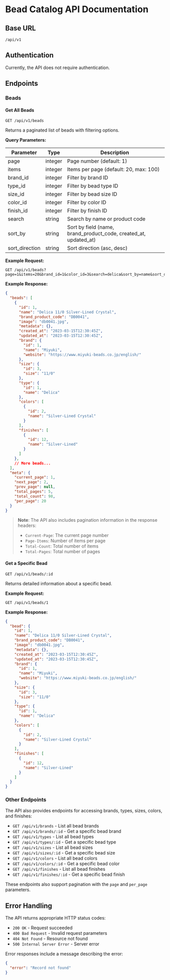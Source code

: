 # Bead Catalog API Documentation

## Base URL

```
/api/v1
```

## Authentication

Currently, the API does not require authentication.

## Endpoints

### Beads

#### Get All Beads

```
GET /api/v1/beads
```

Returns a paginated list of beads with filtering options.

**Query Parameters:**

| Parameter | Type | Description |
|-----------|------|-------------|
| page | integer | Page number (default: 1) |
| items | integer | Items per page (default: 20, max: 100) |
| brand_id | integer | Filter by brand ID |
| type_id | integer | Filter by bead type ID |
| size_id | integer | Filter by bead size ID |
| color_id | integer | Filter by color ID |
| finish_id | integer | Filter by finish ID |
| search | string | Search by name or product code |
| sort_by | string | Sort by field (name, brand_product_code, created_at, updated_at) |
| sort_direction | string | Sort direction (asc, desc) |

**Example Request:**

```
GET /api/v1/beads?page=1&items=20&brand_id=1&color_id=3&search=delica&sort_by=name&sort_direction=asc
```

**Example Response:**

```json
{
  "beads": [
    {
      "id": 1,
      "name": "Delica 11/0 Silver-Lined Crystal",
      "brand_product_code": "DB0041",
      "image": "db0041.jpg",
      "metadata": {},
      "created_at": "2023-03-15T12:30:45Z",
      "updated_at": "2023-03-15T12:30:45Z",
      "brand": {
        "id": 1,
        "name": "Miyuki",
        "website": "https://www.miyuki-beads.co.jp/english/"
      },
      "size": {
        "id": 3,
        "size": "11/0"
      },
      "type": {
        "id": 1,
        "name": "Delica"
      },
      "colors": [
        {
          "id": 2,
          "name": "Silver-Lined Crystal"
        }
      ],
      "finishes": [
        {
          "id": 12,
          "name": "Silver-Lined"
        }
      ]
    },
    // More beads...
  ],
  "meta": {
    "current_page": 1,
    "next_page": 2,
    "prev_page": null,
    "total_pages": 5,
    "total_count": 98,
    "per_page": 20
  }
}
```

> **Note**: The API also includes pagination information in the response headers:
> - `Current-Page`: The current page number
> - `Page-Items`: Number of items per page
> - `Total-Count`: Total number of items
> - `Total-Pages`: Total number of pages

#### Get a Specific Bead

```
GET /api/v1/beads/:id
```

Returns detailed information about a specific bead.

**Example Request:**

```
GET /api/v1/beads/1
```

**Example Response:**

```json
{
  "bead": {
    "id": 1,
    "name": "Delica 11/0 Silver-Lined Crystal",
    "brand_product_code": "DB0041",
    "image": "db0041.jpg",
    "metadata": {},
    "created_at": "2023-03-15T12:30:45Z",
    "updated_at": "2023-03-15T12:30:45Z",
    "brand": {
      "id": 1,
      "name": "Miyuki",
      "website": "https://www.miyuki-beads.co.jp/english/"
    },
    "size": {
      "id": 3,
      "size": "11/0"
    },
    "type": {
      "id": 1,
      "name": "Delica"
    },
    "colors": [
      {
        "id": 2,
        "name": "Silver-Lined Crystal"
      }
    ],
    "finishes": [
      {
        "id": 12,
        "name": "Silver-Lined"
      }
    ]
  }
}
```

### Other Endpoints

The API also provides endpoints for accessing brands, types, sizes, colors, and finishes:

- `GET /api/v1/brands` - List all bead brands
- `GET /api/v1/brands/:id` - Get a specific bead brand
- `GET /api/v1/types` - List all bead types
- `GET /api/v1/types/:id` - Get a specific bead type
- `GET /api/v1/sizes` - List all bead sizes
- `GET /api/v1/sizes/:id` - Get a specific bead size
- `GET /api/v1/colors` - List all bead colors
- `GET /api/v1/colors/:id` - Get a specific bead color
- `GET /api/v1/finishes` - List all bead finishes
- `GET /api/v1/finishes/:id` - Get a specific bead finish

These endpoints also support pagination with the `page` and `per_page` parameters.

## Error Handling

The API returns appropriate HTTP status codes:

- `200 OK` - Request succeeded
- `400 Bad Request` - Invalid request parameters
- `404 Not Found` - Resource not found
- `500 Internal Server Error` - Server error

Error responses include a message describing the error:

```json
{
  "error": "Record not found"
}
```